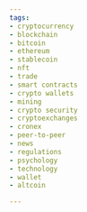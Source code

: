 ```yaml
---
tags:
- cryptocurrency  
- blockchain  
- bitcoin  
- ethereum  
- stablecoin
- nft  
- trade  
- smart contracts  
- crypto wallets  
- mining  
- crypto security  
- cryptoexchanges  
- cronex  
- peer-to-peer  
- news  
- regulations  
- psychology
- technology
- wallet
- altcoin

---
```


